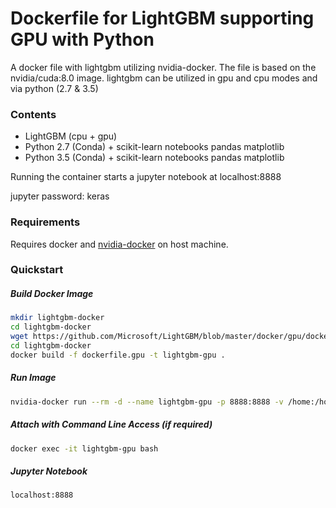 # Dockerfile for LightGBM supporting GPU with Python
A docker file with lightgbm utilizing nvidia-docker. The file is based on the nvidia/cuda:8.0 image. lightgbm can be utilized in gpu and cpu modes and via python (2.7 & 3.5)
### Contents
- LightGBM (cpu + gpu)
- Python 2.7 (Conda) + scikit-learn notebooks pandas matplotlib
- Python 3.5 (Conda) + scikit-learn notebooks pandas matplotlib

Running the container starts a jupyter notebook at localhost:8888

jupyter password: keras
### Requirements
Requires docker and [nvidia-docker](https://github.com/NVIDIA/nvidia-docker) on host machine.
### Quickstart

##### Build Docker Image
```sh
mkdir lightgbm-docker
cd lightgbm-docker
wget https://github.com/Microsoft/LightGBM/blob/master/docker/gpu/dockerfile.gpu
cd lightgbm-docker
docker build -f dockerfile.gpu -t lightgbm-gpu .
```
##### Run Image
```sh
nvidia-docker run --rm -d --name lightgbm-gpu -p 8888:8888 -v /home:/home lightgbm-gpu
```

##### Attach with Command Line Access (if required)
```sh
docker exec -it lightgbm-gpu bash
```
##### Jupyter Notebook
```sh
localhost:8888
```

